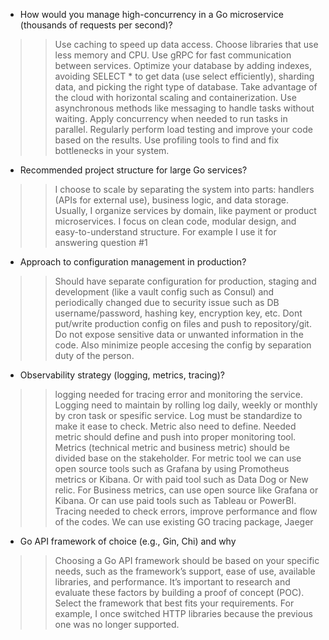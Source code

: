 - How would you manage high-concurrency in a Go microservice (thousands of requests per second)?
>> Use caching to speed up data access. Choose libraries that use less memory and CPU. Use gRPC for fast communication between services. Optimize your database by adding indexes, avoiding SELECT * to get data (use select efficiently), sharding data, and picking the right type of database. Take advantage of the cloud with horizontal scaling and containerization. Use asynchronous methods like messaging to handle tasks without waiting. Apply concurrency when needed to run tasks in parallel. Regularly perform load testing and improve your code based on the results. Use profiling tools to find and fix bottlenecks in your system.


- Recommended project structure for large Go services?
>> I choose to scale by separating the system into parts: handlers (APIs for external use), business logic, and data storage. Usually, I organize services by domain, like payment or product microservices. I focus on clean code, modular design, and easy-to-understand structure. For example I use it for answering question #1


- Approach to configuration management in production?
>> Should have separate configuration for production, staging and development (like a vault config such as Consul) and periodically changed due to security issue such as DB username/password, hashing key, encryption key, etc. Dont put/write production config on files and push to repository/git. Do not expose sensitive data or unwanted information in the code. Also minimize people accesing the config by separation duty of the person.


- Observability strategy (logging, metrics, tracing)?
>> logging needed for tracing error and monitoring the service. Logging need to maintain by rolling log daily, weekly or monthly by cron task or spesific service. Log must be standardize to make it ease to check.
>> Metric also need to define. Needed metric should define and push into proper monitoring tool. Metrics (technical metric and business metric) should be divided base on the stakeholder. For metric tool we can use open source tools such as Grafana by using Promotheus metrics or Kibana. Or with paid tool such as Data Dog or New relic. For Business metrics, can use open source like Grafana or Kibana. Or can use paid tools such as Tableau or PowerBI. 
>> Tracing needed to check errors, improve performance and flow of the codes. We can use existing GO tracing package, Jaeger


- Go API framework of choice (e.g., Gin, Chi) and why
>> Choosing a Go API framework should be based on your specific needs, such as the framework’s support, ease of use, available libraries, and performance. It’s important to research and evaluate these factors by building a proof of concept (POC). Select the framework that best fits your requirements. For example, I once switched HTTP libraries because the previous one was no longer supported.